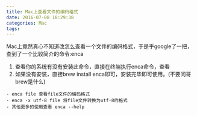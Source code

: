 ```yaml
---
title: Mac上查看文件的编码格式
date: 2016-07-08 18:29:38
categories: Mac
tags:
---
```

Mac上竟然真心不知道改怎么查看一个文件的编码格式，于是乎google了一把，查到了一个比较简介的命令:enca
1. 查看你的系统有没有安装此命令，直接在终端执行enca命令，查看
2. 如果没有安装，直接brew install enca即可，安装完毕即可使用。(不要问哥brew是什么)

```
- enca file 查看file文件的编码格式
- enca -x utf-8 file 将file文件转换为utf-8的格式
- 其他更多的使用查看 enca --help
```
